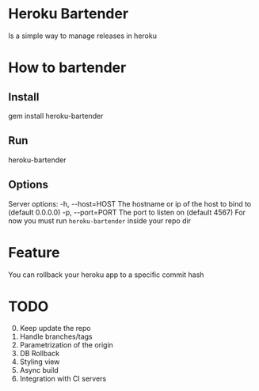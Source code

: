 # Heroku Bartender
Is a simple way to manage releases in heroku

# How to bartender
## Install
   gem install heroku-bartender
## Run
   heroku-bartender
## Options
Server options:
    -h, --host=HOST                  The hostname or ip of the host to bind to (default 0.0.0.0)
    -p, --port=PORT                  The port to listen on (default 4567)
For now you must run `heroku-bartender` inside your repo dir
# Feature
You can rollback your heroku app to a specific commit hash

# TODO
0. Keep update the repo
1. Handle branches/tags
2. Parametrization of the origin
3. DB Rollback
4. Styling view
5. Async build
6. Integration with CI servers
